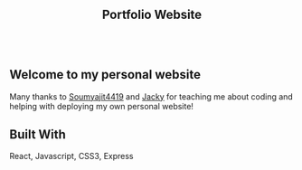 <h2 align="center">
  Portfolio Website
</h2>
<br>
<br/>

## Welcome to my personal website

Many thanks to [Soumyajit4419](https://github.com/soumyajit4419/Portfolio) and [Jacky](https://github.com/JackyL1u) for teaching me about coding and helping with deploying my own personal website!

## Built With

React, Javascript, CSS3, Express

